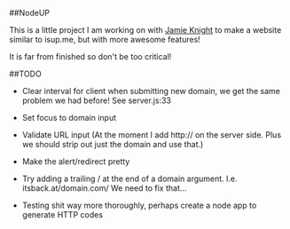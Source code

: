 ##NodeUP

This is a little project I am working on with [Jamie Knight](http://github.com/jamiek23) to make a website similar to isup.me, but with more awesome features!

It is far from finished so don't be too critical!

##TODO
* Clear interval for client when submitting new domain, we get the same problem we had before! See server.js:33

* Set focus to domain input

* Validate URL input (At the moment I add http:// on the server side. Plus we should strip out just the domain and use that.)

* Make the alert/redirect pretty

* Try adding a trailing / at the end of a domain argument. I.e. itsback.at/domain.com/ We need to fix that...

* Testing shit way more thoroughly, perhaps create a node app to generate HTTP codes
